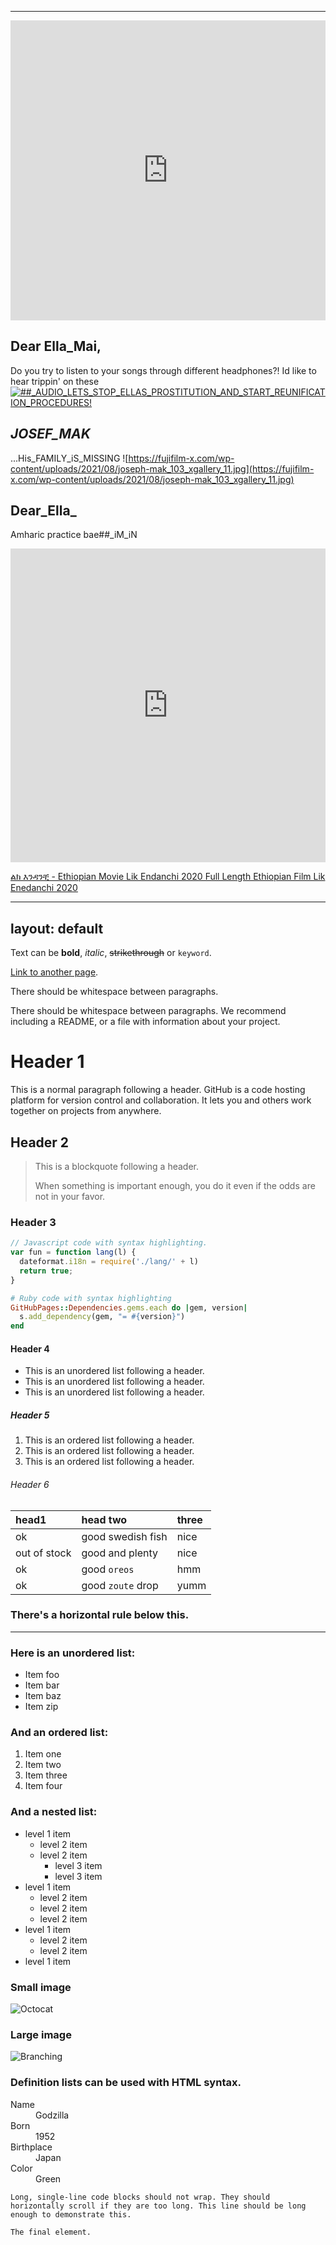 
<hr>
<iframe width="100%" height="480" src="https://www.youtube.com/embed/kZbdhgJBoiM" title="The Iconic S150 floating in the darkness - awakening all senses" frameborder="0" allow="accelerometer; autoplay; clipboard-write; encrypted-media; gyroscope; picture-in-picture" allowfullscreen></iframe>

## Dear Ella_Mai,
Do you try to listen to your songs through different headphones?! Id like to hear trippin' on these
<a href="https://klhaudio.com/"><IMG src="https://klhaudio.com/wp-content/uploads/2021/03/Ultimate-One-Closeup-zebra-900-820x821.jpg" alt="##_AUDIO_LETS_STOP_ELLAS_PROSTITUTION_AND_START_REUNIFICATION_PROCEDURES!"></a>

## _JOSEF_MAK_
...His_FAMILY_iS_MISSING
![https://fujifilm-x.com/wp-content/uploads/2021/08/joseph-mak_103_xgallery_11.jpg](https://fujifilm-x.com/wp-content/uploads/2021/08/joseph-mak_103_xgallery_11.jpg)

## Dear_Ella_
Amharic practice bae##_iM_iN

<iframe width="100%" height="502" src="https://www.youtube.com/embed/df6FJGEwqqA" title="ድብብቆሽ ሙሉ ፊልም New Ethiopian full movie 2022 | የሲኒማ ፊልም | የአስቴር በዳኔ ፊልም | Haleta tv" frameborder="0" allow="accelerometer; autoplay; clipboard-write; encrypted-media; gyroscope; picture-in-picture" allowfullscreen></iframe>

[ልክ እንዳንቺ - Ethiopian Movie Lik Endanchi 2020 Full Length Ethiopian Film Lik Enedanchi 2020](https://www.youtube.com/watch?v=P4w_9o3RbL0)

---
layout: default
---

Text can be **bold**, _italic_, ~~strikethrough~~ or `keyword`.

[Link to another page](./another-page.html).

There should be whitespace between paragraphs.

There should be whitespace between paragraphs. We recommend including a README, or a file with information about your project.

# Header 1

This is a normal paragraph following a header. GitHub is a code hosting platform for version control and collaboration. It lets you and others work together on projects from anywhere.

## Header 2

> This is a blockquote following a header.
>
> When something is important enough, you do it even if the odds are not in your favor.

### Header 3

```js
// Javascript code with syntax highlighting.
var fun = function lang(l) {
  dateformat.i18n = require('./lang/' + l)
  return true;
}
```

```ruby
# Ruby code with syntax highlighting
GitHubPages::Dependencies.gems.each do |gem, version|
  s.add_dependency(gem, "= #{version}")
end
```

#### Header 4

*   This is an unordered list following a header.
*   This is an unordered list following a header.
*   This is an unordered list following a header.

##### Header 5

1.  This is an ordered list following a header.
2.  This is an ordered list following a header.
3.  This is an ordered list following a header.

###### Header 6

| head1        | head two          | three |
|:-------------|:------------------|:------|
| ok           | good swedish fish | nice  |
| out of stock | good and plenty   | nice  |
| ok           | good `oreos`      | hmm   |
| ok           | good `zoute` drop | yumm  |

### There's a horizontal rule below this.

* * *

### Here is an unordered list:

*   Item foo
*   Item bar
*   Item baz
*   Item zip

### And an ordered list:

1.  Item one
1.  Item two
1.  Item three
1.  Item four

### And a nested list:

- level 1 item
  - level 2 item
  - level 2 item
    - level 3 item
    - level 3 item
- level 1 item
  - level 2 item
  - level 2 item
  - level 2 item
- level 1 item
  - level 2 item
  - level 2 item
- level 1 item

### Small image

![Octocat](https://github.githubassets.com/images/icons/emoji/octocat.png)

### Large image

![Branching](https://guides.github.com/activities/hello-world/branching.png)


### Definition lists can be used with HTML syntax.

<dl>
<dt>Name</dt>
<dd>Godzilla</dd>
<dt>Born</dt>
<dd>1952</dd>
<dt>Birthplace</dt>
<dd>Japan</dd>
<dt>Color</dt>
<dd>Green</dd>
</dl>

```
Long, single-line code blocks should not wrap. They should horizontally scroll if they are too long. This line should be long enough to demonstrate this.
```

```
The final element.
```
